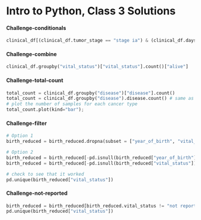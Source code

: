 # Intro to Python, Class 3 Solutions

#### Challenge-conditionals

```python
clinical_df[(clinical_df.tumor_stage == "stage ia") & (clinical_df.days_to_death > 365)]
```

#### Challenge-combine

```python
clinical_df.groupby("vital_status")["vital_status"].count()["alive"]
```

#### Challenge-total-count

```python
total_count = clinical_df.groupby("disease")["disease"].count()
total_count = clinical_df.groupby("disease").disease.count() # same as above
# plot the number of samples for each cancer type
total_count.plot(kind="bar");
```

#### Challenge-filter

```python
# Option 1
birth_reduced = birth_reduced.dropna(subset = ["year_of_birth", "vital_status"])

# Option 2
birth_reduced = birth_reduced[-pd.isnull(birth_reduced["year_of_birth"])]
birth_reduced = birth_reduced[-pd.isnull(birth_reduced["vital_status"])]

# check to see that it worked
pd.unique(birth_reduced["vital_status"])
```

#### Challenge-not-reported

```python
birth_reduced = birth_reduced[birth_reduced.vital_status != "not reported"]
pd.unique(birth_reduced["vital_status"])
```
